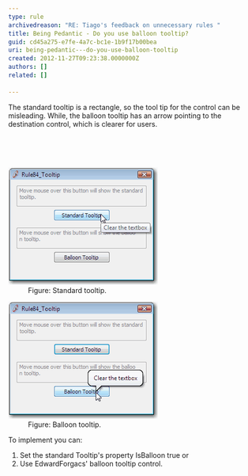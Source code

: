 ```yaml
---
type: rule
archivedreason: "RE: Tiago's feedback on unnecessary rules "
title: Being Pedantic - Do you use balloon tooltip?
guid: cd45a275-e7fe-4a7c-bc1e-1b9f17b00bea
uri: being-pedantic---do-you-use-balloon-tooltip
created: 2012-11-27T09:23:38.0000000Z
authors: []
related: []

---
```



<p>The standard tooltip is a rectangle, so the tool tip for the control can be misleading. While, the balloon tooltip has an arrow pointing to the destination control, which is clearer for users.</p>
<br><excerpt class='endintro'></excerpt><br>
​<dl class="badImage"><dt><img alt="Standard tooltip" src="../../assets/BadTooltip.gif" /></dt>
<dd>Figure: Standard tooltip.</dd></dl>
<dl class="goodImage"><dt><img alt="Balloon tooltip" src="../../assets/GoodTooltip.gif" /></dt>
<dd>Figure: Balloon tooltip.</dd></dl>
<div>To implement you can:</div>
<ol><li>Set the standard Tooltip's property IsBalloon true or</li>
<li>Use EdwardForgacs' balloon tooltip control.</li></ol>



